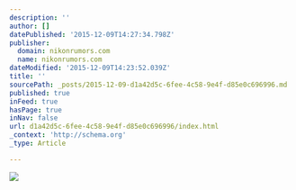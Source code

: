 ```yaml
---
description: ''
author: []
datePublished: '2015-12-09T14:27:34.798Z'
publisher:
  domain: nikonrumors.com
  name: nikonrumors.com
dateModified: '2015-12-09T14:23:52.039Z'
title: ''
sourcePath: _posts/2015-12-09-d1a42d5c-6fee-4c58-9e4f-d85e0c696996.md
published: true
inFeed: true
hasPage: true
inNav: false
url: d1a42d5c-6fee-4c58-9e4f-d85e0c696996/index.html
_context: 'http://schema.org'
_type: Article

---
```

![](http://nikonrumors.com/wp-content/uploads/2015/12/Nikon-24mm-f1.8G-lens-review-at-DxOMark.jpg)